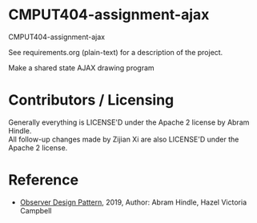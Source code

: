 CMPUT404-assignment-ajax
==============================

CMPUT404-assignment-ajax

See requirements.org (plain-text) for a description of the project.

Make a shared state AJAX drawing program

Contributors / Licensing
========================

Generally everything is LICENSE'D under the Apache 2 license by Abram Hindle.  
All follow-up changes made by Zijian Xi are also LICENSE'D under the Apache 2 license.

Reference
========================
* [Observer Design Pattern](https://github.com/uofa-cmput404/cmput404-slides/tree/master/examples/ObserverExampleAJAX), 2019, Author: Abram Hindle, Hazel Victoria Campbell  
